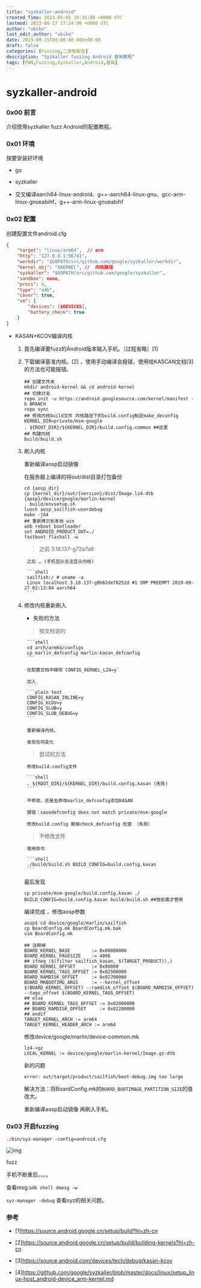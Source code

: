 ```yaml
---
title: "syzkaller-android"
created_Time: 2023-05-05 16:35:00 +0000 UTC
lastmod: 2023-08-17 17:24:00 +0000 UTC
author: "ukiko"
last_edit_author: "ukiko"
date: 2019-09-15T00:00:00.000+08:00
draft: false
categories: [Fuzzing,二进制安全]
description: "Syzkaller fuzzing Android 食用教程"
tags: [PWN,Fuzzing,Syzkaller,Android,基础]
---
```


# syzkaller-android

### 0x00 前言

介绍使用syzkaller fuzz Android的配置教程。

### 0x01 环境

按要安装好环境

- go

- syzkaller

- 交叉编译aarch64-linux-android、g++-aarch64-linux-gnu、gcc-arm-linux-gnueabihf、g++-arm-linux-gnueabihf

### 0x02 配置

创建配置文件android.cfg

```json
{
	"target": "linux/arm64",  // arm
	"http": "127.0.0.1:56741",
	"workdir": "$GOPATH/src/github.com/google/syzkaller/workdir",
	"kernel_obj": "$KERNEL", //  内核路径
	"syzkaller": "$GOPATH/src/github.com/google/syzkaller",
	"sandbox": none,
	"procs": 8,
	"type": "adb",
	"cover": true,
	"vm": {
		"devices": [$DEVICES],
		"battery_check": true
	}
}
```

- KASAN+KCOV编译内核

	1. 首先编译要fuzz的Android版本输入手机。（过程省略）[1]

	1. 下载编译基准内核。[2] ，使用手动编译会报错，使用给KASCAN文档[3]的方法也可能报错。
	
		```shell
		## 创建文件夹
		mkdir android-kernel && cd android-kernel
		## 切换分支
		repo init -u https://android.googlesource.com/kernel/manifest -b BRANCH
		repo sync
		## 修改内核build文件 内核路径下的build.config制定make_deconfig
		KERNEL_DIR=private/msm-google
		. ${ROOT_DIR}/${KERNEL_DIR}/build.config.common ##这里
		## 构建内核
		build/build.sh
		```
	
	

	1. 刷入内核
	
		重新编译aosp启动镜像
	
		在服务器上编译的将out/dist目录打包备份
	
		```shell
		cd {aosp_dir}
		cp {kernel_dir}/out/{version}/dist/Image.lz4-dtb {aosp}/device/google/marlin-kernel
		. build/envsetup.sh
		lunch aosp_sailfish-userdebug 
		make -j64
		## 重新拷贝到本地 win
		adb reboot bootloader
		set ANDROID_PRODUCT_OUT=./
		fastboot flashall -w
		```
	
		> 之前 3.18.137-g72a7a6
		
			之后 … (手机显示无法显示内核)
		
			```shell
			sailfish:/ # uname -a
			Linux localhost 3.18.137-g8b62de70252d #1 SMP PREEMPT 2019-09-27 02:13:04 aarch64
			```
		
		
	
	

	1. 修改内核重新刷入
	
		- 失败的方法
	
		> 按文档说的
		
			```shell
			cd arch/arm64/configs
			cp marlin_defconfig marlin-kasan_defconfig
			```
		
			在配置文档中移除`CONFIG_KERNEL_LZ4=y`
		
			加入
		
			```plain text
			CONFIG_KASAN_INLINE=y
			CONFIG_KCOV=y
			CONFIG_SLUB=y
			CONFIG_SLUB_DEBUG=y
			```
		
			重新编译内核。
		
			发现任何变化
		
		
	
		> 尝试的方法
		
			修改build.config文件
		
			```shell
			. ${ROOT_DIR}/${KERNEL_DIR}/build.config.kasan (失败)
			```
		
			不修改，还是去修改marlin_defconfig添加KASAN
		
			报错：savedefconfig does not match private/msm-google
		
			修改build.config 删掉check_defconfig 检查 （失败）
		
		
	
		> 不修改文件
		
			使用命令
		
			```shell
			./build/build.sh BUILD_CONFIG=build.config.kasan
			```
		
		
	
		最后发现
	
		```shell
		cp private/msm-google/build.config.kasan ./
		BUILD_CONFIG=build.config.kasan build/build.sh ##放前面才管用
		```
	
		编译完成 ，修改aosp参数
	
		```shell
		aosp$ cd device/google/marlin/sailfish
		cp BoardConfig.mk BoardConfig.mk.bak
		vim BoardConfig.mk
		```
	
		```shell
		## 注释掉
		BOARD_KERNEL_BASE        := 0x80000000
		BOARD_KERNEL_PAGESIZE    := 4096
		## ifneq ($(filter sailfish_kasan, $(TARGET_PRODUCT)),)
		BOARD_KERNEL_OFFSET      := 0x80000
		BOARD_KERNEL_TAGS_OFFSET := 0x02500000
		BOARD_RAMDISK_OFFSET     := 0x02700000
		BOARD_MKBOOTIMG_ARGS     := --kernel_offset $(BOARD_KERNEL_OFFSET) --ramdisk_offset $(BOARD_RAMDISK_OFFSET) --tags_offset $(BOARD_KERNEL_TAGS_OFFSET)
		## else
		## BOARD_KERNEL_TAGS_OFFSET := 0x02000000
		## BOARD_RAMDISK_OFFSET     := 0x02200000
		## endif
		TARGET_KERNEL_ARCH := arm64
		TARGET_KERNEL_HEADER_ARCH := arm64
		```
	
		修改device/google/marlin/device-common.mk
	
		```shell
		lz4->gz
		LOCAL_KERNEL := device/google/marlin-kernel/Image.gz-dtb
		```
	
		新的问题
	
		```shell
		error: out/target/product/sailfish/boot-debug.img too large
		```
	
		解决方法：将BoardConfig.mk的`BOARD_BOOTIMAGE_PARTITION_SIZE`的值改大。
	
		重新编译aosp启动镜像 再刷入手机。
	
	



### 0x03 开启fuzzing

```shell
./bin/syz-manager -config=android.cfg
```

![img](https://my-md-1253484710.file.myqcloud.com/20200916163028.png)

fuzz

手机不断重启。。。。

查看msg:`adb shell dmesg -w`

`syz-manager -debug` 查看syz的相关问题。

### 参考

- [1]https://source.android.google.cn/setup/build?hl=zh-cn

- [2]https://source.android.google.cn/setup/build/building-kernels?hl=zh-cn

- [3]https://source.android.com/devices/tech/debug/kasan-kcov

- [4]https://github.com/google/syzkaller/blob/master/docs/linux/setup_linux-host_android-device_arm-kernel.md

